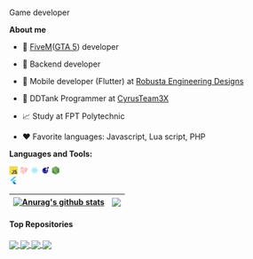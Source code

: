 <br />

Game developer

**About me**

- 💼 [FiveM](https://fivem.net/)([GTA 5](https://www.rockstargames.com/V/)) developer

- 💼 Backend developer

- 💼 Mobile developer (Flutter) at [Robusta Engineering Designs](https://www.robustaeng.com/)

- 💼 DDTank Programmer at [CyrusTeam3X](https://cyrusteam3x.github.io/)

- 📈 Study at FPT Polytechnic

- ❤️ Favorite languages: Javascript, Lua script, PHP


**Languages and Tools:**  

<code><img height="15" src="https://raw.githubusercontent.com/github/explore/80688e429a7d4ef2fca1e82350fe8e3517d3494d/topics/javascript/javascript.png"></code>
<code><img height="15" src="https://raw.githubusercontent.com/github/explore/80688e429a7d4ef2fca1e82350fe8e3517d3494d/topics/laravel/laravel.png"></code>
<code><img height="15" src="https://raw.githubusercontent.com/github/explore/80688e429a7d4ef2fca1e82350fe8e3517d3494d/topics/react/react.png"></code>
<code><img height="15" src="https://raw.githubusercontent.com/github/explore/80688e429a7d4ef2fca1e82350fe8e3517d3494d/topics/lua/lua.png"></code>
<code><img height="15" src="https://raw.githubusercontent.com/github/explore/80688e429a7d4ef2fca1e82350fe8e3517d3494d/topics/nodejs/nodejs.png"></code>    
<code><img height="15" src="https://raw.githubusercontent.com/github/explore/80688e429a7d4ef2fca1e82350fe8e3517d3494d/topics/flutter/flutter.png"></code>    


| <a href="https://github.com/vinhkosd"><img align="center" src="https://github-readme-stats.vercel.app/api?username=vinhkosd&show_icons=true&include_all_commits=true&theme=buefy&hide_border=true" alt="Anurag's github stats" /></a> | <a href="https://github.com/vinhkosd"><img align="center" src="https://github-readme-stats.vercel.app/api/top-langs/?username=vinhkosd&layout=compact&theme=buefy&hide_border=true" /></a> |
| ------------- | ------------- |

#### Top Repositories


<a href="https://github.com/vinhkosd/ro-client">
  <img align="center" src="https://github-readme-stats.vercel.app/api/pin/?username=vinhkosd&repo=ro-client&theme=buefy" />
</a>
<a href="https://github.com/vinhkosd/personal-management">
  <img align="center" src="https://github-readme-stats.vercel.app/api/pin/?username=vinhkosd&repo=personal-management&theme=buefy" />
</a>
<a href="https://github.com/vinhkosd/qb-adminmenu-for-esx">
  <img align="center" src="https://github-readme-stats.vercel.app/api/pin/?username=vinhkosd&repo=qb-adminmenu-for-esx&theme=buefy" />
</a>
<a href="https://github.com/vinhkosd/flutter-demo">
  <img align="center" src="https://github-readme-stats.vercel.app/api/pin/?username=vinhkosd&repo=flutter-demo&theme=buefy" />
</a>
